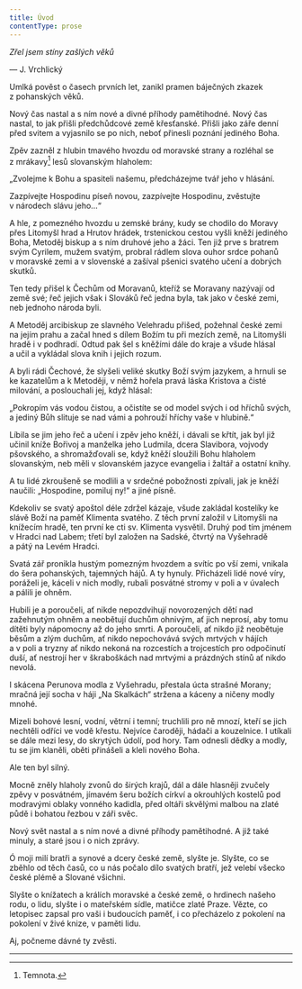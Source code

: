 ```yaml
---
title: Úvod
contentType: prose
---
```


<section>

_Zřel jsem stíny zašlých věků_

— J. Vrchlický

Umlká pověst o časech prvních let, zanikl pramen báječných zkazek z pohanských věků.

Nový čas nastal a s ním nové a divné příhody pamětihodné. Nový čas nastal, to jak přišli předchůdcové země křesťanské. Přišli jako záře denní před svitem a vyjasnilo se po nich, neboť přinesli poznání jediného Boha.

Zpěv zazněl z hlubin tmavého hvozdu od moravské strany a rozléhal se z mrákavy[^37] lesů slovanským hlaholem:

„Zvolejme k Bohu a spasiteli našemu, předcházejme tvář jeho v hlásání.

Zazpívejte Hospodinu píseň novou, zazpívejte Hospodinu, zvěstujte v národech slávu jeho…“

A hle, z pomezného hvozdu u zemské brány, kudy se chodilo do Moravy přes Litomyšl hrad a Hrutov hrádek, trstenickou cestou vyšli kněží jediného Boha, Metoděj biskup a s ním druhové jeho a žáci. Ten již prve s bratrem svým Cyrilem, mužem svatým, probral rádlem slova ouhor srdce pohanů v moravské zemi a v slovenské a zašíval pšenici svatého učení a dobrých skutků.

Ten tedy přišel k Čechům od Moravanů, kteříž se Moravany nazývají od země své; řeč jejich však i Slováků řeč jedna byla, tak jako v české zemi, neb jednoho národa byli.

A Metoděj arcibiskup ze slavného Velehradu přišed, požehnal české zemi na jejím prahu a začal hned s dílem Božím tu při mezích země, na Litomyšli hradě i v podhradí. Odtud pak šel s kněžími dále do kraje a všude hlásal a učil a vykládal slova knih i jejich rozum.

A byli rádi Čechové, že slyšeli veliké skutky Boží svým jazykem, a hrnuli se ke kazatelům a k Metoději, v němž hořela pravá láska Kristova a čisté milování, a poslouchali jej, když hlásal:

„Pokropím vás vodou čistou, a očistíte se od model svých i od hříchů svých, a jediný Bůh slituje se nad vámi a pohrouží hříchy vaše v hlubině.“

Líbila se jim jeho řeč a učení i zpěv jeho kněží, i dávali se křtít, jak byl již učinil kníže Bořivoj a manželka jeho Ludmila, dcera Slavibora, vojvody pšovského, a shromažďovali se, když kněží sloužili Bohu hlaholem slovanským, neb měli v slovanském jazyce evangelia i žaltář a ostatní knihy.

A tu lidé zkroušeně se modlili a v srdečné pobožnosti zpívali, jak je kněží naučili: „Hospodine, pomiluj ny!“ a jiné písně.

Kdekoliv se svatý apoštol déle zdržel kázaje, všude zakládal kostelíky ke slávě Boží na paměť Klimenta svatého. Z těch první založil v Litomyšli na knížecím hradě, ten první ke cti sv. Klimenta vysvětil. Druhý pod tím jménem v Hradci nad Labem; třetí byl založen na Sadské, čtvrtý na Vyšehradě a pátý na Levém Hradci.

Svatá zář pronikla hustým pomezným hvozdem a svítíc po vší zemi, vnikala do šera pohanských, tajemných hájů. A ty hynuly. Přicházeli lidé nové víry, poráželi je, káceli v nich modly, rubali posvátné stromy v poli a v úvalech a pálili je ohněm.

Hubili je a poroučeli, ať nikde nepozdvihují novorozených dětí nad zažehnutým ohněm a neobětují duchům ohnivým, ať jich neprosí, aby tomu dítěti byly nápomocny až do jeho smrti. A poroučeli, ať nikdo již neobětuje běsům a zlým duchům, ať nikdo nepochovává svých mrtvých v hájích a v poli a tryzny ať nikdo nekoná na rozcestích a trojcestích pro odpočinutí duší, ať nestrojí her v škraboškách nad mrtvými a prázdných stínů ať nikdo nevolá.

I skácena Perunova modla z Vyšehradu, přestala úcta strašné Morany; mračná její socha v háji „Na Skalkách“ stržena a káceny a ničeny modly mnohé.

Mizeli bohové lesní, vodní, větrní i temní; truchlili pro ně mnozí, kteří se jich nechtěli odříci ve vodě křestu. Nejvíce čaroději, hádači a kouzelnice. I utíkali se dále mezi lesy, do skrytých údolí, pod hory. Tam odnesli dědky a modly, tu se jim klaněli, oběti přinášeli a kleli nového Boha.

Ale ten byl silný.

Mocně zněly hlaholy zvonů do širých krajů, dál a dále hlasněji zvučely zpěvy v posvátném, jímavém šeru božích církví a okrouhlých kostelů pod modravými oblaky vonného kadidla, před oltáři skvělými malbou na zlaté půdě i bohatou řezbou v záři svěc.

Nový svět nastal a s ním nové a divné příhody pamětihodné. A již také minuly, a staré jsou i o nich zprávy.

Ó moji milí bratři a synové a dcery české země, slyšte je. Slyšte, co se zběhlo od těch časů, co u nás počalo dílo svatých bratří, jež velebí všecko české plémě a Slované všichni.

Slyšte o knížatech a králích moravské a české země, o hrdinech našeho rodu, o lidu, slyšte i o mateřském sídle, matičce zlaté Praze. Vězte, co letopisec zapsal pro vaši i budoucích paměť, i co přecházelo z pokolení na pokolení v živé knize, v paměti lidu.

Aj, počneme dávné ty zvěsti.

* * *

[^37]: Temnota.

</section>
